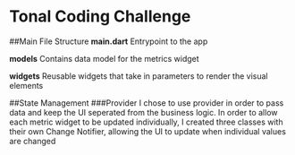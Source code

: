 # Tonal Coding Challenge

##Main File Structure
 **main.dart** 
Entrypoint to the app 

 **models** 
Contains data model for the metrics widget

**widgets** 
Reusable widgets that take in parameters to render the visual elements 

##State Management
###Provider
I chose to use provider in order to pass data and keep the UI seperated from the business logic. In order to allow each metric widget to be updated individually, I created three classes with their own Change Notifier, allowing the UI to update when individual values are changed